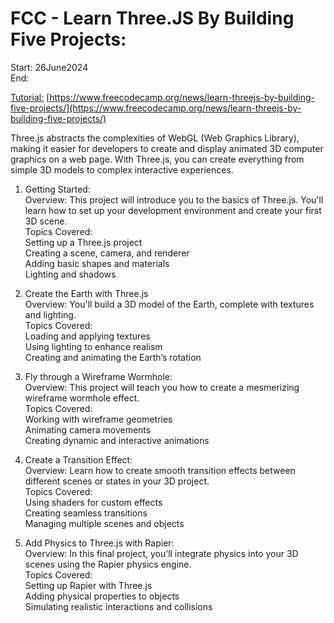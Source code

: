 # FCC - Learn Three.JS By Building Five Projects: </br>
Start: 26June2024 </br>
End: </br>

[Tutorial:](https://www.youtube.com/watch?v=UMqNHi1GDAE&ab_channel=freeCodeCamp.org) [https://www.freecodecamp.org/news/learn-threejs-by-building-five-projects/](https://www.freecodecamp.org/news/learn-threejs-by-building-five-projects/) </br>

Three.js abstracts the complexities of WebGL (Web Graphics Library), making it easier for developers to create and display animated 3D computer graphics on a web page. With Three.js,
you can create everything from simple 3D models to complex interactive experiences. </br>

1) Getting Started: </br>
Overview: This project will introduce you to the basics of Three.js. You'll learn how to set up your development environment and create your first 3D scene. </br>
Topics Covered: </br>
Setting up a Three.js project </br>
Creating a scene, camera, and renderer </br>
Adding basic shapes and materials </br>
Lighting and shadows </br>

2) Create the Earth with Three.js </br>
Overview: You'll build a 3D model of the Earth, complete with textures and lighting. </br>
Topics Covered: </br>
Loading and applying textures </br>
Using lighting to enhance realism </br>
Creating and animating the Earth’s rotation </br>

3) Fly through a Wireframe Wormhole: </br>
Overview: This project will teach you how to create a mesmerizing wireframe wormhole effect. </br>
Topics Covered: </br>
Working with wireframe geometries </br>
Animating camera movements </br>
Creating dynamic and interactive animations </br>

4) Create a Transition Effect:  </br>
Overview: Learn how to create smooth transition effects between different scenes or states in your 3D project. </br>
Topics Covered:  </br>
Using shaders for custom effects </br>
Creating seamless transitions </br>
Managing multiple scenes and objects </br>

5) Add Physics to Three.js with Rapier: </br>
Overview: In this final project, you’ll integrate physics into your 3D scenes using the Rapier physics engine. </br>
Topics Covered:  </br>
Setting up Rapier with Three.js </br>
Adding physical properties to objects </br>
Simulating realistic interactions and collisions </br>
